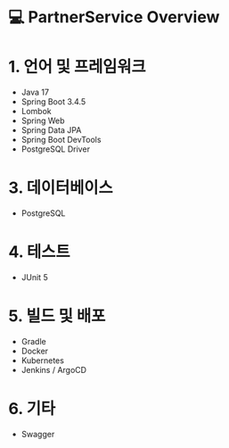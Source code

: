 # 💻 PartnerService Overview

# 1. 언어 및 프레임워크
- Java 17
- Spring Boot 3.4.5
- Lombok
- Spring Web
- Spring Data JPA
- Spring Boot DevTools
- PostgreSQL Driver

# 3. 데이터베이스
- PostgreSQL

# 4. 테스트
- JUnit 5

# 5. 빌드 및 배포
- Gradle
- Docker
- Kubernetes
- Jenkins / ArgoCD

# 6. 기타
- Swagger
